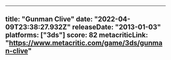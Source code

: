 
---
title: "Gunman Clive"
date: "2022-04-09T23:38:27.932Z"
releaseDate: "2013-01-03"
platforms: ["3ds"]
score: 82
metacriticLink: "https://www.metacritic.com/game/3ds/gunman-clive"
---
